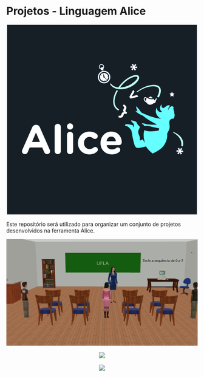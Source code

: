 # Projetos - Linguagem Alice


<p align="center">
  <img src="https://raw.githubusercontent.com/jesimar/Projetos-Alice/main/view/alice2.jpg">
</p>

Este repositório será utilizado para organizar um conjunto de projetos desenvolvidos na ferramenta Alice.

<p align="center">
  <img src="https://raw.githubusercontent.com/jesimar/Projetos-Alice/main/view/Apresentação-UFLA.gif">
</p>

<p align="center">
  <img src="https://raw.githubusercontent.com/jesimar/Projetos-Alice/main/view/Fundo-do-Mar.gif">
</p>

<p align="center">
  <img src="https://raw.githubusercontent.com/jesimar/Projetos-Alice/main/view/Mundo-Marinho.gif">
</p>
